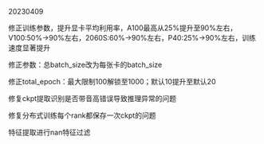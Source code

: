 20230409

修正训练参数，提升显卡平均利用率，A100最高从25%提升至90%左右，V100:50%->90%左右，2060S:60%->90%左右，P40:25%->90%左右，训练速度显著提升

修正参数：总batch_size改为每张卡的batch_size

修正total_epoch：最大限制100解锁至1000；默认10提升至默认20

修复ckpt提取识别是否带音高错误导致推理异常的问题

修复分布式训练每个rank都保存一次ckpt的问题

特征提取进行nan特征过滤
